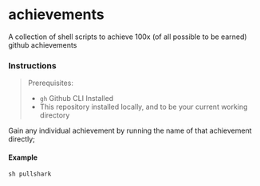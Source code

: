 # achievements
A collection of shell scripts to achieve 100x (of all possible to be earned) github achievements

### Instructions

> Prerequisites:
> - `gh` Github CLI Installed
> - This repository installed locally, and to be your current working directory

Gain any individual achievement by running the name of that achievement directly;

#### Example
`sh pullshark`